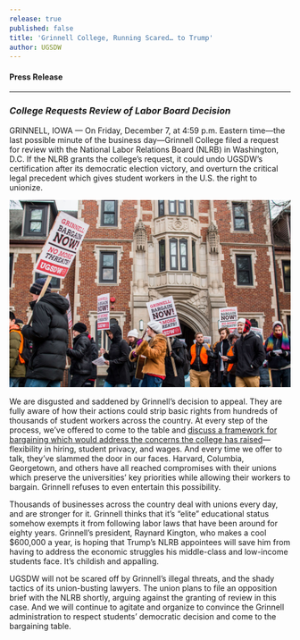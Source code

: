 ```yaml
---
release: true
published: false
title: 'Grinnell College, Running Scared… to Trump'
author: UGSDW
---
```

#### Press Release

***

### *College Requests Review of Labor Board Decision*

GRINNELL, IOWA — On Friday, December 7, at 4:59 p.m. Eastern time—the last possible minute of the business day—Grinnell College filed a request for review with the National Labor Relations Board (NLRB) in Washington, D.C.  If the NLRB grants the college’s request, it could undo UGSDW’s certification after its democratic election victory, and overturn the critical legal precedent which gives student workers in the U.S. the right to unionize.

![UGSDW members march to protest Grinnell's actions](/assets/news/march-12-2018.jpg)

We are disgusted and saddened by Grinnell’s decision to appeal.  They are fully aware of how their actions could strip basic rights from hundreds of thousands of student workers across the country.  At every step of the process, we’ve offered to come to the table and [discuss a framework for bargaining which would address the concerns the college has raised](https://www.ugsdw.org/2018/12/05/civil-discourse-again/)—flexibility in hiring, student privacy, and wages.  And every time we offer to talk, they’ve slammed the door in our faces.  Harvard, Columbia, Georgetown, and others have all reached compromises with their unions which preserve the universities’ key priorities while allowing their workers to bargain.  Grinnell refuses to even entertain this possibility.

Thousands of businesses across the country deal with unions every day, and are stronger for it.  Grinnell thinks that it’s “elite” educational status somehow exempts it from following labor laws that have been around for eighty years.  Grinnell’s president, Raynard Kington, who makes a cool $600,000 a year, is hoping that Trump’s NLRB appointees will save him from having to address the economic struggles his middle-class and low-income students face.  It’s childish and appalling.

UGSDW will not be scared off by Grinnell’s illegal threats, and the shady tactics of its union-busting lawyers.  The union plans to file an opposition brief with the NLRB shortly, arguing against the granting of review in this case.  And we will continue to agitate and organize to convince the Grinnell administration to respect students’ democratic decision and come to the bargaining table. 
